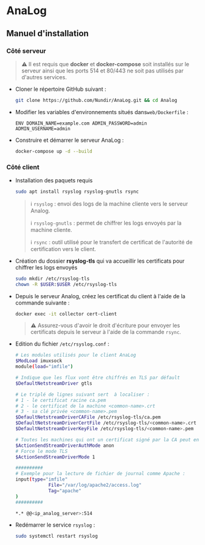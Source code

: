 # AnaLog

## Manuel d'installation

### Côté serveur

> :warning: Il est requis que **docker** et **docker-compose** soit installés sur le serveur ainsi que les ports 514 et 80/443 ne soit pas utilisés par d'autres services.

- Cloner le répertoire GitHub suivant :
    ```bash
    git clone https://github.com/Nundir/AnaLog.git && cd Analog
    ```
- Modifier les variables d'environnements situés dans`web/Dockerfile` :
    ```
    ENV DOMAIN_NAME=example.com ADMIN_PASSWORD=admin ADMIN_USERNAME=admin
    ```
- Construire et démarrer le serveur AnaLog :
    ```bash
    docker-compose up -d --build
    ```
### Côté client
- Installation des paquets requis
    ```bash
    sudo apt install rsyslog rsyslog-gnutls rsync
    ```
    > :information_source: `rsyslog` : envoi des logs de la machine cliente vers le serveur Analog.
    > 
    > :information_source: `rsyslog-gnutls` : permet de chiffrer les logs envoyés par la machine cliente.
    >
    > :information_source: `rsync` : outil utilisé pour le transfert de certificat de l'autorité de certification vers le client.

- Création du dossier **rsyslog-tls** qui va accueillir les certificats pour chiffrer les logs envoyés
    ```bash
    sudo mkdir /etc/rsyslog-tls
    chown -R $USER:$USER /etc/rsyslog-tls
    ```
- Depuis le serveur Analog, créez les certificat du client à l'aide de la commande suivante :
    ```bash
    docker exec -it collector cert-client
    ```
    > :warning: Assurez-vous d'avoir le droit d'écriture pour envoyer les certificats depuis le serveur à l'aide de la commande `rsync`.
- Edition du fichier `/etc/rsyslog.conf` :
    ```bash
    # Les modules utilisés pour le client AnaLog
    $ModLoad imuxsock
    module(load="imfile")

    # Indique que les flux vont être chiffrés en TLS par défault 
    $DefaultNetstreamDriver gtls

    # Le triplé de lignes suivant sert  à localiser :
    # 1 - le certificat racine ca.pem
    # 2 - le certificat de la machine <common-name>.crt
    # 3 - sa clé privée <common-name>.pem
    $DefaultNetstreamDriverCAFile /etc/rsyslog-tls/ca.pem
    $DefaultNetstreamDriverCertFile /etc/rsyslog-tls/<common-name>.crt
    $DefaultNetstreamDriverKeyFile /etc/rsyslog-tls/<common-name>.pem

    # Toutes les machines qui ont un certificat signé par la CA peut envoyer des logs au serveur
    $ActionSendStreamDriverAuthMode anon
    # Force le mode TLS
    $ActionSendStreamDriverMode 1

    ##########
    # Exemple pour la lecture de fichier de journal comme Apache :
    input(type="imfile"
                File="/var/log/apache2/access.log"
                Tag="apache"
    )
    ##########

    *.* @@<ip_analog_server>:514
    ```
- Redémarrer le service `rsyslog` :
    ```bash
    sudo systemctl restart rsyslog
    ```
